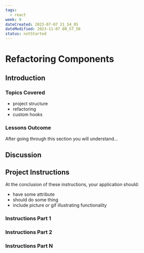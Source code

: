 ```yaml
---
tags:
  - react
week: 9
dateCreated: 2023-07-07 21_54_05
dateModified: 2023-11-07 08_57_50
status: notStarted
---
```


# Refactoring Components

## Introduction

### Topics Covered

- project structure
- refactoring
- custom hooks

### Lessons Outcome

After going through this section you will understand…

## Discussion

## Project Instructions

At the conclusion of these instructions, your application should:

- have some attribute
- should do some thing
- include picture or gif illustrating functionality

### Instructions Part 1

### Instructions Part 2

### Instructions Part N
